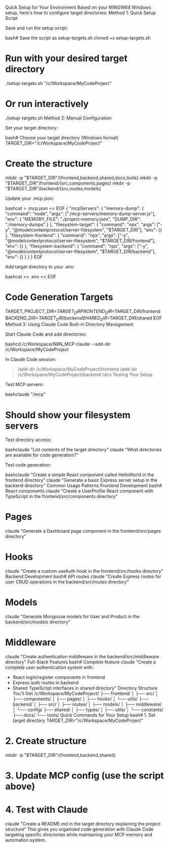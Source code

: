 Quick Setup for Your Environment
Based on your MINGW64 Windows setup, here's how to configure target directories:
Method 1: Quick Setup Script

Save and run the setup script:

bash# Save the script as setup-targets.sh
chmod +x setup-targets.sh

# Run with your desired target directory
./setup-targets.sh "/c/Workspace/MyCodeProject"

# Or run interactively
./setup-targets.sh
Method 2: Manual Configuration

Set your target directory:

bash# Choose your target directory (Windows format)
TARGET_DIR="/c/Workspace/MyCodeProject"

# Create the structure
mkdir -p "$TARGET_DIR"/{frontend,backend,shared,docs,tools}
mkdir -p "$TARGET_DIR"/frontend/{src,components,pages}
mkdir -p "$TARGET_DIR"/backend/{src,routes,models}

Update your .mcp.json:

bashcat > .mcp.json << EOF
{
  "mcpServers": {
    "memory-dump": {
      "command": "node",
      "args": ["./mcp-servers/memory-dump-server.js"],
      "env": {
        "MEMORY_FILE": "./project-memory.json",
        "DUMP_DIR": "./memory-dumps"
      }
    },
    "filesystem-target": {
      "command": "npx",
      "args": ["-y", "@modelcontextprotocol/server-filesystem", "$TARGET_DIR"],
      "env": {}
    },
    "filesystem-frontend": {
      "command": "npx",
      "args": ["-y", "@modelcontextprotocol/server-filesystem", "$TARGET_DIR/frontend"],
      "env": {}
    },
    "filesystem-backend": {
      "command": "npx",
      "args": ["-y", "@modelcontextprotocol/server-filesystem", "$TARGET_DIR/backend"],
      "env": {}
    }
  }
}
EOF

Add target directory to your .env:

bashcat >> .env << EOF

# Code Generation Targets
TARGET_PROJECT_DIR=$TARGET_DIR
FRONTEND_DIR=$TARGET_DIR/frontend
BACKEND_DIR=$TARGET_DIR/backend
SHARED_DIR=$TARGET_DIR/shared
EOF
Method 3: Using Claude Code Built-in Directory Management

Start Claude Code and add directories:

bashcd /c/Workspace/N8N_MCP
claude --add-dir /c/Workspace/MyCodeProject

In Claude Code session:

> /add-dir /c/Workspace/MyCodeProject/frontend
> /add-dir /c/Workspace/MyCodeProject/backend
> /dirs
Testing Your Setup

Test MCP servers:

bashclaude "/mcp"
# Should show your filesystem servers

Test directory access:

bashclaude "List contents of the target directory"
claude "What directories are available for code generation?"

Test code generation:

bashclaude "Create a simple React component called HelloWorld in the frontend directory"
claude "Generate a basic Express server setup in the backend directory"
Common Usage Patterns
Frontend Development
bash# React components
claude "Create a UserProfile React component with TypeScript in the frontend/src/components directory"

# Pages
claude "Generate a Dashboard page component in the frontend/src/pages directory"

# Hooks
claude "Create a custom useAuth hook in the frontend/src/hooks directory"
Backend Development
bash# API routes
claude "Create Express routes for user CRUD operations in the backend/src/routes directory"

# Models
claude "Generate Mongoose models for User and Product in the backend/src/models directory"

# Middleware
claude "Create authentication middleware in the backend/src/middleware directory"
Full-Stack Features
bash# Complete feature
claude "Create a complete user authentication system with:
- React login/register components in frontend
- Express auth routes in backend  
- Shared TypeScript interfaces in shared directory"
Directory Structure You'll Get
/c/Workspace/MyCodeProject/
├── frontend/
│   ├── src/
│   ├── components/
│   ├── pages/
│   ├── hooks/
│   └── utils/
├── backend/
│   ├── src/
│   ├── routes/
│   ├── models/
│   ├── middleware/
│   └── config/
├── shared/
│   ├── types/
│   ├── utils/
│   └── constants/
├── docs/
└── tools/
Quick Commands for Your Setup
bash# 1. Set target directory
TARGET_DIR="/c/Workspace/MyCodeProject"

# 2. Create structure  
mkdir -p "$TARGET_DIR"/{frontend,backend,shared}

# 3. Update MCP config (use the script above)

# 4. Test with Claude
claude "Create a README.md in the target directory explaining the project structure"
This gives you organized code generation with Claude Code targeting specific directories while maintaining your MCP memory and automation system.